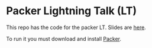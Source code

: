 # Packer Lightning Talk (LT)

This repo has the code for the packer LT. Slides are [here](https://docs.google.com/presentation/d/1c83ruz2rpCY1r6OWEOSfKOb-w5OIvWNYuMemJHBmwgE/edit?usp=sharing).

To run it you must download and install [Packer](https://learn.hashicorp.com/tutorials/packer/getting-started-install).